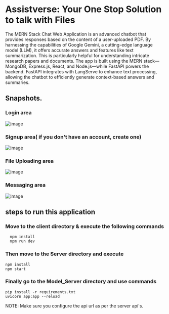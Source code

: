 # Assistverse: Your One Stop Solution to talk with Files

The MERN Stack Chat Web Application is an advanced chatbot that provides responses based on the content of a user-uploaded PDF. By harnessing the capabilities of Google Gemini, a cutting-edge language model (LLM), it offers accurate answers and features like text summarization. This is particularly helpful for understanding intricate research papers and documents. The app is built using the MERN stack—MongoDB, Express.js, React, and Node.js—while FastAPI powers the backend. FastAPI integrates with LangServe to enhance text processing, allowing the chatbot to efficiently generate context-based answers and summaries.

## Snapshots.
 ### Login area

 ![image](https://github.com/user-attachments/assets/8a75b560-88d6-45f3-80e4-af3022fbe782)

 ### Signup area( if you don't have an account, create one)

 ![image](https://github.com/user-attachments/assets/82ece242-6d71-43ed-865e-249dd4563aca)

 ### File Uploading area

 ![image](https://github.com/user-attachments/assets/44188063-478d-424f-9010-09596ce1595a)


 ### Messaging area
![image](https://github.com/user-attachments/assets/f80116ec-6bd1-4304-bf96-e6c8472dfb15)

## steps to run this application

### Move to the client directory & execute the following commands

      npm install
      npm run dev

    
### Then move to the Server directory and execute

    npm install
    npm start

### Finally go to the Model_Server directory and use commands

    pip install -r requirements.txt
    uvicorn app:app --reload

NOTE: Make sure you configure the api url as per the server api's.
